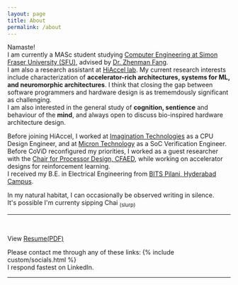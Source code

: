 ```yaml
---
layout: page
title: About
permalink: /about
---
```


Namaste!<br>
I am currently a MASc student studying [Computer Engineering at Simon Fraser University (SFU)](https://www.sfu.ca/engineering/research/computer-engineering.html), advised by [Dr. Zhenman Fang](https://www.sfu.ca/~zhenman/index.html).<br>
I am also a research assistant at [HiAccel lab](https://www.sfu.ca/~zhenman/group). My current research interests include characterization of __accelerator-rich architectures, systems for ML, and neuromorphic architectures__. I think that closing the gap between software programmers and hardware design is as trememdously significant as challenging.<br>
I am also interested in the general study of __cognition, sentience__ and behaviour of the __mind__, and always open to discuss bio-inspired hardware architecture design.

Before joining HiAccel, I worked at [Imagination Technologies](https://www.imaginationtech.com/) as a CPU Design Engineer, and at [Micron Technology](https://in.micron.com/) as a SoC Verification Engineer.<br>
Before CoViD reconfigured my priorities, I worked as a guest researcher with the [Chair for Processor Design, CFAED](https://cfaed.tu-dresden.de/pd-about), while working on accelerator designs for reinforcement learning.<br>
I received my B.E. in Electrical Engineering from [BITS Pilani, Hyderabad Campus](http://www.bits-pilani.ac.in/hyderabad/).

In my natural habitat, I can occasionally be observed writing in silence.<br>
It's possible I'm currenty sipping Chai <sub>(slurp)</sub>

<!-- Akhil is not a web-developer, and is too dumb to talk anything about web-development.<br>
Although, if you do find him blabbering about web-development, remind him that this blog has been made using <a href="https://jekyllrb.com">Jekyll</a>. -->

---
<br>

View [Resume(PDF)](assets/resumeARB.pdf)

<div style="text-align: left;">
    Please contact me through any of these links:<b>  </b>
    {% include custom/socials.html %}
</div>
I respond fastest on LinkedIn.

---

<br>
